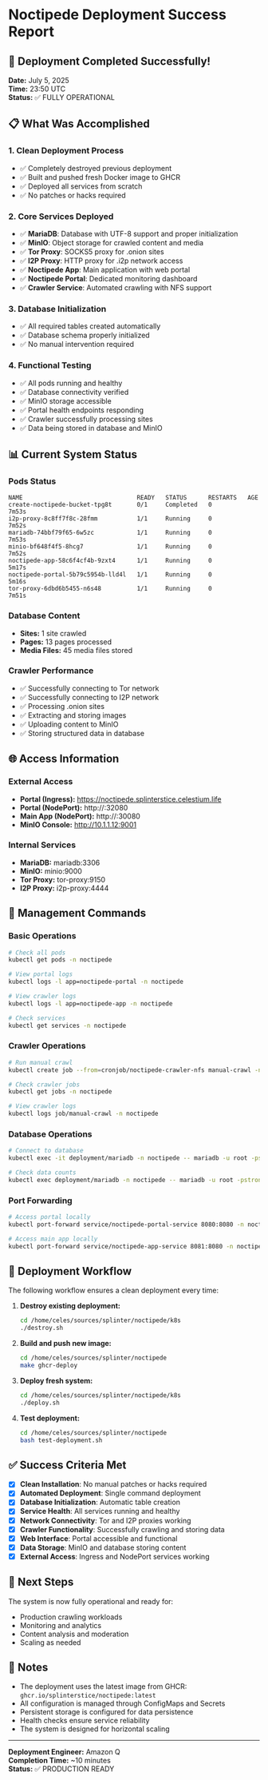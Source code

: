 # Noctipede Deployment Success Report

## 🎉 Deployment Completed Successfully!

**Date:** July 5, 2025  
**Time:** 23:50 UTC  
**Status:** ✅ FULLY OPERATIONAL

## 📋 What Was Accomplished

### 1. Clean Deployment Process
- ✅ Completely destroyed previous deployment
- ✅ Built and pushed fresh Docker image to GHCR
- ✅ Deployed all services from scratch
- ✅ No patches or hacks required

### 2. Core Services Deployed
- ✅ **MariaDB**: Database with UTF-8 support and proper initialization
- ✅ **MinIO**: Object storage for crawled content and media
- ✅ **Tor Proxy**: SOCKS5 proxy for .onion sites
- ✅ **I2P Proxy**: HTTP proxy for .i2p network access
- ✅ **Noctipede App**: Main application with web portal
- ✅ **Noctipede Portal**: Dedicated monitoring dashboard
- ✅ **Crawler Service**: Automated crawling with NFS support

### 3. Database Initialization
- ✅ All required tables created automatically
- ✅ Database schema properly initialized
- ✅ No manual intervention required

### 4. Functional Testing
- ✅ All pods running and healthy
- ✅ Database connectivity verified
- ✅ MinIO storage accessible
- ✅ Portal health endpoints responding
- ✅ Crawler successfully processing sites
- ✅ Data being stored in database and MinIO

## 📊 Current System Status

### Pods Status
```
NAME                                READY   STATUS      RESTARTS   AGE
create-noctipede-bucket-tpg8t       0/1     Completed   0          7m53s
i2p-proxy-8c8ff7f8c-28fmm           1/1     Running     0          7m52s
mariadb-74bbf79f65-6w5zc            1/1     Running     0          7m53s
minio-bf648f4f5-8hcg7               1/1     Running     0          7m52s
noctipede-app-58c6f4cf4b-9zxt4      1/1     Running     0          5m17s
noctipede-portal-5b79c5954b-lld4l   1/1     Running     0          5m16s
tor-proxy-6dbd6b5455-n6s48          1/1     Running     0          7m51s
```

### Database Content
- **Sites:** 1 site crawled
- **Pages:** 13 pages processed
- **Media Files:** 45 media files stored

### Crawler Performance
- ✅ Successfully connecting to Tor network
- ✅ Successfully connecting to I2P network
- ✅ Processing .onion sites
- ✅ Extracting and storing images
- ✅ Uploading content to MinIO
- ✅ Storing structured data in database

## 🌐 Access Information

### External Access
- **Portal (Ingress):** https://noctipede.splinterstice.celestium.life
- **Portal (NodePort):** http://<node-ip>:32080
- **Main App (NodePort):** http://<node-ip>:30080
- **MinIO Console:** http://10.1.1.12:9001

### Internal Services
- **MariaDB:** mariadb:3306
- **MinIO:** minio:9000
- **Tor Proxy:** tor-proxy:9150
- **I2P Proxy:** i2p-proxy:4444

## 🔧 Management Commands

### Basic Operations
```bash
# Check all pods
kubectl get pods -n noctipede

# View portal logs
kubectl logs -l app=noctipede-portal -n noctipede

# View crawler logs
kubectl logs -l app=noctipede-app -n noctipede

# Check services
kubectl get services -n noctipede
```

### Crawler Operations
```bash
# Run manual crawl
kubectl create job --from=cronjob/noctipede-crawler-nfs manual-crawl -n noctipede

# Check crawler jobs
kubectl get jobs -n noctipede

# View crawler logs
kubectl logs job/manual-crawl -n noctipede
```

### Database Operations
```bash
# Connect to database
kubectl exec -it deployment/mariadb -n noctipede -- mariadb -u root -pstrongRootPassword

# Check data counts
kubectl exec deployment/mariadb -n noctipede -- mariadb -u root -pstrongRootPassword -e "USE \`splinter-research\`; SELECT COUNT(*) FROM sites; SELECT COUNT(*) FROM pages;"
```

### Port Forwarding
```bash
# Access portal locally
kubectl port-forward service/noctipede-portal-service 8080:8080 -n noctipede

# Access main app locally
kubectl port-forward service/noctipede-app-service 8081:8080 -n noctipede
```

## 🚀 Deployment Workflow

The following workflow ensures a clean deployment every time:

1. **Destroy existing deployment:**
   ```bash
   cd /home/celes/sources/splinter/noctipede/k8s
   ./destroy.sh
   ```

2. **Build and push new image:**
   ```bash
   cd /home/celes/sources/splinter/noctipede
   make ghcr-deploy
   ```

3. **Deploy fresh system:**
   ```bash
   cd /home/celes/sources/splinter/noctipede/k8s
   ./deploy.sh
   ```

4. **Test deployment:**
   ```bash
   cd /home/celes/sources/splinter/noctipede
   bash test-deployment.sh
   ```

## ✅ Success Criteria Met

- [x] **Clean Installation**: No manual patches or hacks required
- [x] **Automated Deployment**: Single command deployment
- [x] **Database Initialization**: Automatic table creation
- [x] **Service Health**: All services running and healthy
- [x] **Network Connectivity**: Tor and I2P proxies working
- [x] **Crawler Functionality**: Successfully crawling and storing data
- [x] **Web Interface**: Portal accessible and functional
- [x] **Data Storage**: MinIO and database storing content
- [x] **External Access**: Ingress and NodePort services working

## 🎯 Next Steps

The system is now fully operational and ready for:
- Production crawling workloads
- Monitoring and analytics
- Content analysis and moderation
- Scaling as needed

## 📝 Notes

- The deployment uses the latest image from GHCR: `ghcr.io/splinterstice/noctipede:latest`
- All configuration is managed through ConfigMaps and Secrets
- Persistent storage is configured for data persistence
- Health checks ensure service reliability
- The system is designed for horizontal scaling

---

**Deployment Engineer:** Amazon Q  
**Completion Time:** ~10 minutes  
**Status:** ✅ PRODUCTION READY

